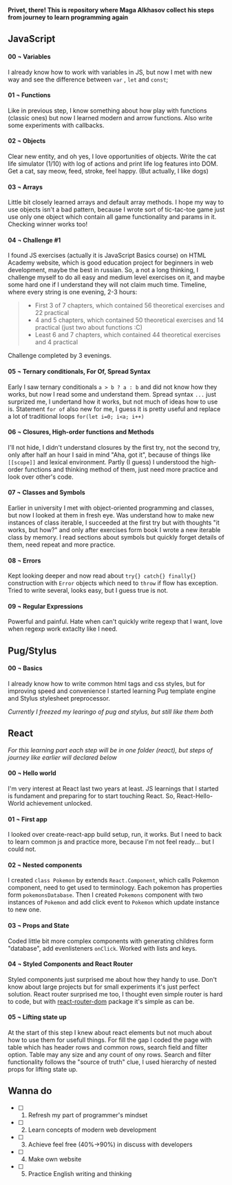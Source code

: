 **Privet, there! This is repository where Maga Alkhasov collect his steps from journey to learn programming again**

## JavaScript

#### 00 ¬ Variables

I already know how to work with variables in JS, but now I met with new way and see the difference between `var` , `let` and `const`;

#### 01 ¬ Functions

Like in previous step, I know something about how play with functions (classic ones) but now I learned modern and arrow functions. Also write some experiments with callbacks.

#### 02 ¬ Objects

Clear new entity, and oh yes, I love opportunities of objects. Write the cat life simulator (1/10) with log of actions and print life log features into DOM. Get a cat, say meow, feed, stroke, feel happy. (But actually, I like dogs)

#### 03 ¬ Arrays

Little bit closely learned arrays and default array methods. I hope my way to use objects isn't a bad pattern, because I wrote sort of tic-tac-toe game just use only one object which contain all game functionality and params in it. Checking winner works too!

#### 04 ¬ Challenge #1

I found JS exercises (actually it is JavaScript Basics course) on HTML Academy website, which is good education project for beginners in web development, maybe the best in russian. So, a not a long thinking, I challenge myself to do all easy and medium level exercises on it, and maybe some hard one if I understand they will not claim much time. Timeline, where every string is one evening, 2-3 hours:

> - First 3 of 7 chapters, which contained 56 theoretical exercises and 22 practical
> - 4 and 5 chapters, which contained 50 theoretical exercises and 14 practical (just two about functions :C)
> - Least 6 and 7 chapters, which contained 44 theoretical exercises and 4 practical

Challenge completed by 3 evenings.

#### 05 ¬ Ternary conditionals, For Of, Spread Syntax

Early I saw ternary conditionals `a > b ? a : b` and did not know how they works, but now I read some and understand them. Spread syntax `...` just surprized me, I undertand how it works, but not much of ideas how to use is. Statement `for of` also new for me, I guess it is pretty useful and replace a lot of traditional loops `for(let i=0; i<a; i++)`

#### 06 ¬ Closures, High-order functions and Methods

I'll not hide, I didn't understand closures by the first try, not the second try, only after half an hour I said in mind "Aha, got it", because of things like `[[scope]]` and lexical environment. Partly (I guess) I understood the high-order functions and thinking method of them, just need more practice and look over other's code.

#### 07 ¬ Classes and Symbols

Earlier in university I met with object-oriented programming and classes, but now I looked at them in fresh eye. Was understand how to make new instances of class iterable, I succeeded at the first try but with thoughts "it works, but how?" and only after exercises form book I wrote a new iterable class by memory. I read sections about symbols but quickly forget details of them, need repeat and more practice.

#### 08 ¬ Errors

Kept looking deeper and now read about `try{} catch{} finally{}` construction with `Error` objects which need to `throw` if flow has exception. Tried to write several, looks easy, but I guess true is not.

#### 09 ¬ Regular Expressions

Powerful and painful. Hate when can't quickly write regexp that I want, love when regexp work extaclty like I need.

## Pug/Stylus

#### 00 ¬ Basics

I already know how to write common html tags and css styles, but for improving speed and convenience I started learning Pug template engine and Stylus stylesheet preprocessor.

_Currently I freezed my learingo of pug and stylus, but still like them both_

## React

_For this learning part each step will be in one folder (react), but steps of journey like earlier will declared below_

#### 00 ¬ Hello world

I'm very interest at React last two years at least. JS learnings that I started is fundament and preparing for to start touching React. So, React-Hello-World achievement unlocked.

#### 01 ¬ First app

I looked over create-react-app build setup, run, it works. But I need to back to learn common js and practice more, because I'm not feel ready... but I could not.

#### 02 ¬ Nested components

I created `class Pokemon` by extends `React.Component`, which calls Pokemon component, need to get used to terminology. Each pokemon has properties form `pokemonsDatabase`. Then I created `Pokemons` component with two instances of `Pokemon` and add click event to `Pokemon` which update instance to new one.

#### 03 ¬ Props and State

Coded little bit more complex components with generating childres form "database", add evenlisteners `onClick`. Worked with lists and keys.

#### 04 ¬ Styled Components and React Router

Styled components just surprised me about how they handy to use. Don't know about large projects but for small experiments it's just perfect solution. React router surprised me too, I thought even simple router is hard to code, but with [react-router-dom](https://github.com/ReactTraining/react-router) package it's simple as can be.

#### 05 ¬ Lifting state up

At the start of this step I knew about react elements but not much about how to use them for usefull things. For fill the gap I coded the page with table which has header rows and common rows, search field and filter option. Table may any size and any count of ony rows. Search and filter functionality follows the "source of truth" clue, I used hierarchy of nested props for lifting state up.

## Wanna do

- [ ] 1. Refresh my part of programmer's mindset
- [ ] 2. Learn concepts of modern web development
- [ ] 3. Achieve feel free (40%→90%) in discuss with developers
- [ ] 4. Make own website
- [ ] 5. Practice English writing and thinking
